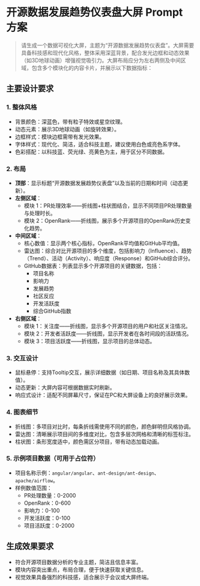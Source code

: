 
# 开源数据发展趋势仪表盘大屏 Prompt 方案

> 请生成一个数据可视化大屏，主题为“开源数据发展趋势仪表盘”。大屏需要具备科技感和现代化风格，整体采用深蓝背景，配合发光边框和动态效果（如3D地球动画）增强视觉吸引力。大屏布局应分为左右两侧及中间区域，包含多个模块化的内容卡片，并展示以下数据指标：

## 主要设计要求

### 1. 整体风格
- 背景颜色：深蓝色，带有粒子特效或星空纹理。
- 动态元素：展示3D地球动画（如旋转效果）。
- 边框样式：模块边框需带有发光效果。
- 字体样式：现代化、简洁，适合科技主题，建议使用白色或亮色系字体。
- 色彩搭配：以科技蓝、荧光绿、亮黄色为主，用于区分不同数据。

### 2. 布局
- **顶部**：显示标题“开源数据发展趋势仪表盘”以及当前的日期和时间（动态更新）。
- **左侧区域**：
  - 模块 1：PR处理效率——折线图+柱状图结合，显示不同项目PR处理数量与处理时长。
  - 模块 2：OpenRank——折线图，展示多个开源项目的OpenRank历史变化趋势。
- **中间区域**：
  - 核心数值：显示两个核心指标，OpenRank平均值和GitHub平均值。
  - 雷达图：综合对比开源项目的多个维度，包括影响力（Influence）、趋势（Trend）、活动（Activity）、响应度（Response）和GitHub综合评分。
  - GitHub数据表：列表显示多个开源项目的关键数据，包括：
    - 项目名称
    - 影响力
    - 发展趋势
    - 社区反应
    - 开发活跃度
    - 综合GitHub指数
- **右侧区域**：
  - 模块 1：关注度——折线图，显示多个开源项目的用户和社区关注情况。
  - 模块 2：开发者活跃度——折线图，显示开发者在各时间段的活跃情况。
  - 模块 3：项目活跃度——折线图，显示项目的总体动态。

### 3. 交互设计
- 鼠标悬停：支持Tooltip交互，展示详细数据（如日期、项目名称及其具体数值）。
- 动态更新：大屏内容可根据数据实时刷新。
- 响应式设计：适配不同屏幕尺寸，保证在PC和大屏设备上的良好展示效果。

### 4. 图表细节
- 折线图：多项目对比时，每条折线需使用不同的颜色，颜色鲜明但风格协调。
- 雷达图：清晰展示项目间的多维度对比，包含多层次网格和清晰的标签标注。
- 柱状图：条形宽度适中，颜色需区分项目，带有动态加载动画。

### 5. 示例项目数据（可用于占位符）
- 项目名称示例：`angular/angular`、`ant-design/ant-design`、`apache/airflow`。
- 样例数值范围：
  - PR处理数量：0-2000
  - OpenRank：0-600
  - 影响力：0-100
  - 开发活跃度：0-100
  - 项目活跃度：0-2000

## 生成效果要求
- 符合开源项目数据分析的专业主题，简洁且信息丰富。
- 模块内容突出重点，布局合理，便于快速获取关键信息。
- 视觉效果具备强烈的科技感，适合展示于会议或大屏终端。